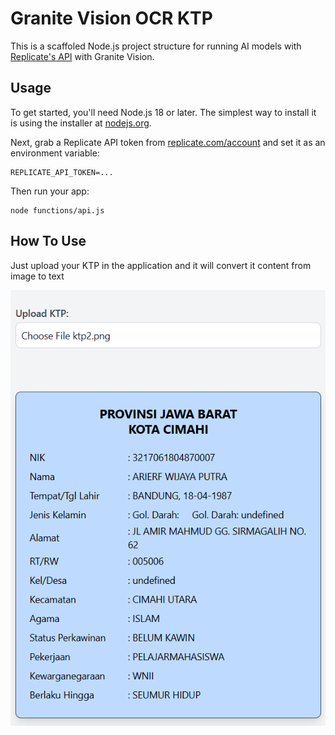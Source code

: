 # Granite Vision OCR KTP

This is a scaffoled Node.js project structure for running AI models with [Replicate's API](https://replicate.com/docs/get-started/nodejs) with Granite Vision.

## Usage

To get started, you'll need Node.js 18 or later. The simplest way to install it is using the installer at [nodejs.org](https://nodejs.org/).

Next, grab a Replicate API token from [replicate.com/account](http://replicate.com/account) and set it as an environment variable:

```console
REPLICATE_API_TOKEN=...
```

Then run your app:

```console
node functions/api.js
```

## How To Use

Just upload your KTP in the application and it will convert it content from image to text

<img src="/img/Screenshot.png" />
